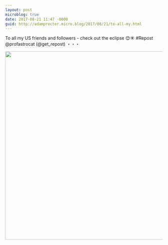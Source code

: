 ```yaml
---
layout: post
microblog: true
date: 2017-08-21 11:47 -0000
guid: http://adamprocter.micro.blog/2017/08/21/to-all-my.html
---
```

To all my US friends and followers - check out the eclipse 😊☀️ #Repost @profastrocat (@get_repost)
・・・

<img src="http://discursive.adamprocter.co.uk/uploads/2017/039c945f2e.jpg" width="600" height="600" />
